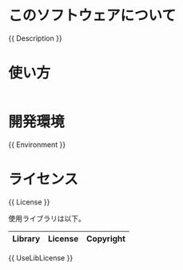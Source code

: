 # このソフトウェアについて

{{ Description }}

# 使い方

```sh
```

# 開発環境

{{ Environment }}

# ライセンス

{{ License }}

使用ライブラリは以下。

Library|License|Copyright
-------|-------|---------
{{ UseLibLicense }}


